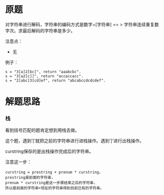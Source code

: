 # 原题
对字符串进行解码，字符串的编码方式是数字+[字符串] == > 字符串连续重复数字次。求最后解码的字符串是多少。

注意点：

  - 无

例子：

```
s = "3[a]2[bc]", return "aaabcbc".
s = "3[a2[c]]", return "accaccacc".
s = "2[abc]3[cd]ef", return "abcabccdcdcdef".
```

# 解题思路
### 栈
看到括号匹配的题肯定想到用栈去做。

这个题，遇到’[‘就把之前的字符串进行进栈操作。遇到’]'进行出栈操作。

curstring保存的是出栈操作完成后的字符串。

注意这一步：

```
curstring = prestring + prenum * curstring，
prestring是前面的字符串，
prenum * curstring是这一步骤结束之后的字符串，
所以是前面的字符串+现在的字符串得到目前已有的字符串。
```

